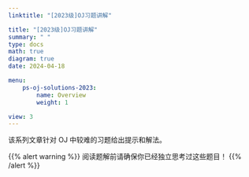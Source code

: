 ```yaml
---
linktitle: "[2023级]OJ习题讲解"

title: "[2023级]OJ习题讲解"
summary: " "
type: docs
math: true
diagram: true
date: 2024-04-18

menu:
    ps-oj-solutions-2023:
        name: Overview
        weight: 1

view: 3
---
```


该系列文章针对 OJ 中较难的习题给出提示和解法。

{{% alert warning %}}
阅读题解前请确保你已经独立思考过这些题目！
{{% /alert %}}

